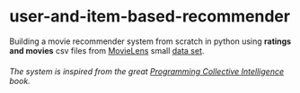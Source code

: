 # user-and-item-based-recommender
Building a movie recommender system from scratch in python using **ratings and movies** csv files from [MovieLens](https://grouplens.org/datasets/movielens/) small [data set](http://files.grouplens.org/datasets/movielens/ml-latest-small.zip).


###### The system is inspired from the great [Programming Collective Intelligence](https://learning.oreilly.com/library/view/programming-collective-intelligence/9780596529321/) book.
